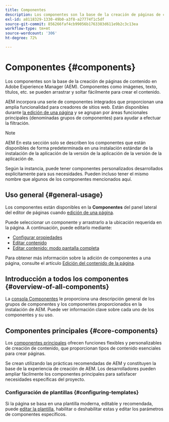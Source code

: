 ```yaml
---
title: Componentes
description: Los componentes son la base de la creación de páginas de contenido en AEM.
exl-id: a8118329-1330-49b0-a3f8-a27774f1c5df
source-git-commit: 856266faf4cb99056b1763383d611e9b2c3c13ea
workflow-type: tm+mt
source-wordcount: '306'
ht-degree: 72%

---
```


# Componentes {#components}

Los componentes son la base de la creación de páginas de contenido en Adobe Experience Manager (AEM). Componentes como imágenes, texto, títulos, etc. se pueden arrastrar y soltar fácilmente para crear el contenido.

AEM incorpora una serie de componentes integrados que proporcionan una amplia funcionalidad para creadores de sitios web. Están disponibles durante [la edición de una página](/help/sites-cloud/authoring/fundamentals/editing-content.md) y se agrupan por áreas funcionales principales (denominadas grupos de componentes) para ayudar a efectuar la filtración.

>[!NOTE]
>
>AEM En esta sección solo se describen los componentes que están disponibles de forma predeterminada en una instalación estándar de la instalación de la aplicación de la versión de la aplicación de la versión de la aplicación de.
>
>Según la instancia, puede tener componentes personalizados desarrollados explícitamente para sus necesidades. Pueden incluso tener el mismo nombre que algunos de los componentes mencionados aquí.

## Uso general   {#general-usage}

Los componentes están disponibles en la **Componentes** del panel lateral del editor de páginas cuando [edición de una página](/help/sites-cloud/authoring/fundamentals/editing-content.md).

Puede seleccionar un componente y arrastrarlo a la ubicación requerida en la página. A continuación, puede editarlo mediante:

* [Configurar propiedades](/help/sites-cloud/authoring/fundamentals/page-properties.md)
* [Editar contenido](/help/sites-cloud/authoring/fundamentals/editing-content.md)
* [Editar contenido: modo pantalla completa](/help/sites-cloud/authoring/fundamentals/editing-content.md#edit-content-full-screen-mode)

Para obtener más información sobre la adición de componentes a una página, consulte el artículo [Edición del contenido de la página](/help/sites-cloud/authoring/fundamentals/editing-content.md).

## Introducción a todos los componentes {#overview-of-all-components}

La [consola Componentes](/help/sites-cloud/authoring/features/components-console.md) le proporciona una descripción general de los grupos de componentes y los componentes proporcionados en la instalación de AEM. Puede ver información clave sobre cada uno de los componentes y su uso.

## Componentes principales  {#core-components}

Los [componentes principales](https://experienceleague.adobe.com/docs/experience-manager-core-components/using/introduction.html?lang=es) ofrecen funciones flexibles y personalizables de creación de contenido, que proporcionan tipos de contenido esenciales para crear páginas.

Se crean utilizando las prácticas recomendadas de AEM y constituyen la base de la experiencia de creación de AEM. Los desarrolladores pueden ampliar fácilmente los componentes principales para satisfacer necesidades específicas del proyecto.

### Configuración de plantillas {#configuring-templates}

Si la página se basa en una plantilla moderna, editable y recomendada, puede [editar la plantilla](/help/sites-cloud/authoring/features/templates.md), habilitar o deshabilitar estas y editar los parámetros de componentes específicos.
